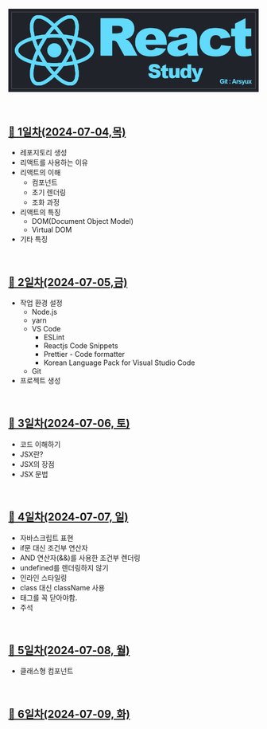 <p align="center"><img src="images/ReactStudyLogo.png" alt="ReactStudyLogo"></p>
<br>

## [📌 1일차(2024-07-04,목)](document/2024-07-04.md)
- 레포지토리 생성
- 리액트를 사용하는 이유
- 리액트의 이해
  - 컴포넌트
  - 초기 렌더링
  - 조화 과정
- 리액트의 특징
  - DOM(Document Object Model)
  - Virtual DOM
- 기타 특징
<br>

## [📌 2일차(2024-07-05,금)](document/2024-07-05.md)
- 작업 환경 설정
  - Node.js
  - yarn
  - VS Code
    - ESLint
    - Reactjs Code Snippets
    - Prettier - Code formatter
    - Korean Language Pack for Visual Studio Code
  - Git
- 프로젝트 생성
<br>

## [📌 3일차(2024-07-06, 토)](document/2024-07-06.md)
- 코드 이해하기
- JSX란?
- JSX의 장점
- JSX 문법
<br>

## [📌 4일차(2024-07-07, 일)](document/2024-07-07.md)
- 자바스크립트 표현
- if문 대신 조건부 연산자
- AND 연산자(&&)를 사용한 조건부 렌더링
- undefined를 렌더링하지 않기
- 인라인 스타일링
- class 대신 className 사용
- 태그를 꼭 닫아야함.
- 주석
<br>

## [📌 5일차(2024-07-08, 월)](document/2024-07-08.md)
- 클래스형 컴포넌트
<br>

## [📌 6일차(2024-07-09, 화)](document/2024-07-09.md)
<br>
